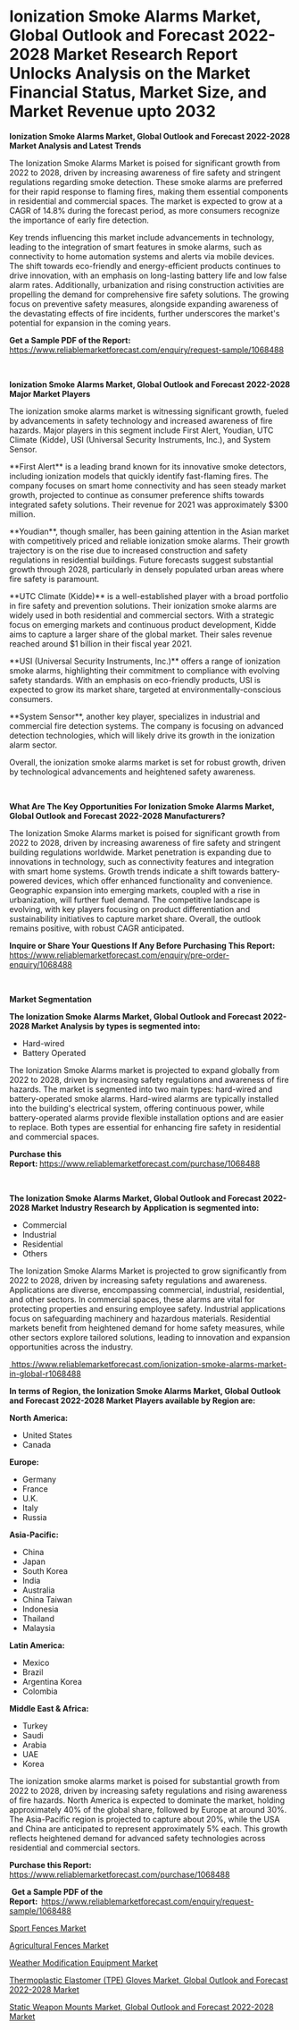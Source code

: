 <p><h1>Ionization Smoke Alarms Market, Global Outlook and Forecast 2022-2028 Market Research Report Unlocks Analysis on the Market Financial Status, Market Size, and Market Revenue upto 2032</h1></p><p><strong>Ionization Smoke Alarms Market, Global Outlook and Forecast 2022-2028 Market Analysis and Latest Trends</strong></p>
<p><p>The Ionization Smoke Alarms Market is poised for significant growth from 2022 to 2028, driven by increasing awareness of fire safety and stringent regulations regarding smoke detection. These smoke alarms are preferred for their rapid response to flaming fires, making them essential components in residential and commercial spaces. The market is expected to grow at a CAGR of 14.8% during the forecast period, as more consumers recognize the importance of early fire detection.</p><p>Key trends influencing this market include advancements in technology, leading to the integration of smart features in smoke alarms, such as connectivity to home automation systems and alerts via mobile devices. The shift towards eco-friendly and energy-efficient products continues to drive innovation, with an emphasis on long-lasting battery life and low false alarm rates. Additionally, urbanization and rising construction activities are propelling the demand for comprehensive fire safety solutions. The growing focus on preventive safety measures, alongside expanding awareness of the devastating effects of fire incidents, further underscores the market's potential for expansion in the coming years.</p></p>
<p><strong>Get a Sample PDF of the Report:&nbsp;</strong> <a href="https://www.reliablemarketforecast.com/enquiry/request-sample/1068488?utm_campaign=2011&utm_medium=2&utm_source=Github&utm_content=ia&utm_term=21032025&utm_id=ionization-smoke-alarms-market-global-outlook-and-forecast-2022-2028">https://www.reliablemarketforecast.com/enquiry/request-sample/1068488</a></p>
<p>&nbsp;</p>
<p><strong>Ionization Smoke Alarms Market, Global Outlook and Forecast 2022-2028 Major Market Players</strong></p>
<p><p>The ionization smoke alarms market is witnessing significant growth, fueled by advancements in safety technology and increased awareness of fire hazards. Major players in this segment include First Alert, Youdian, UTC Climate (Kidde), USI (Universal Security Instruments, Inc.), and System Sensor.</p><p>**First Alert** is a leading brand known for its innovative smoke detectors, including ionization models that quickly identify fast-flaming fires. The company focuses on smart home connectivity and has seen steady market growth, projected to continue as consumer preference shifts towards integrated safety solutions. Their revenue for 2021 was approximately $300 million.</p><p>**Youdian**, though smaller, has been gaining attention in the Asian market with competitively priced and reliable ionization smoke alarms. Their growth trajectory is on the rise due to increased construction and safety regulations in residential buildings. Future forecasts suggest substantial growth through 2028, particularly in densely populated urban areas where fire safety is paramount.</p><p>**UTC Climate (Kidde)** is a well-established player with a broad portfolio in fire safety and prevention solutions. Their ionization smoke alarms are widely used in both residential and commercial sectors. With a strategic focus on emerging markets and continuous product development, Kidde aims to capture a larger share of the global market. Their sales revenue reached around $1 billion in their fiscal year 2021.</p><p>**USI (Universal Security Instruments, Inc.)** offers a range of ionization smoke alarms, highlighting their commitment to compliance with evolving safety standards. With an emphasis on eco-friendly products, USI is expected to grow its market share, targeted at environmentally-conscious consumers.</p><p>**System Sensor**, another key player, specializes in industrial and commercial fire detection systems. The company is focusing on advanced detection technologies, which will likely drive its growth in the ionization alarm sector.</p><p>Overall, the ionization smoke alarms market is set for robust growth, driven by technological advancements and heightened safety awareness.</p></p>
<p>&nbsp;</p>
<p><strong>What Are The Key Opportunities For Ionization Smoke Alarms Market, Global Outlook and Forecast 2022-2028 Manufacturers?</strong></p>
<p><p>The Ionization Smoke Alarms market is poised for significant growth from 2022 to 2028, driven by increasing awareness of fire safety and stringent building regulations worldwide. Market penetration is expanding due to innovations in technology, such as connectivity features and integration with smart home systems. Growth trends indicate a shift towards battery-powered devices, which offer enhanced functionality and convenience. Geographic expansion into emerging markets, coupled with a rise in urbanization, will further fuel demand. The competitive landscape is evolving, with key players focusing on product differentiation and sustainability initiatives to capture market share. Overall, the outlook remains positive, with robust CAGR anticipated.</p></p>
<p><strong>Inquire or Share Your Questions If Any Before Purchasing This Report:</strong> <a href="https://www.reliablemarketforecast.com/enquiry/pre-order-enquiry/1068488?utm_campaign=2011&utm_medium=2&utm_source=Github&utm_content=ia&utm_term=21032025&utm_id=ionization-smoke-alarms-market-global-outlook-and-forecast-2022-2028">https://www.reliablemarketforecast.com/enquiry/pre-order-enquiry/1068488</a></p>
<p>&nbsp;</p>
<p><strong>Market Segmentation</strong></p>
<p><strong>The Ionization Smoke Alarms Market, Global Outlook and Forecast 2022-2028 Market Analysis by types is segmented into:</strong></p>
<p><ul><li>Hard-wired</li><li>Battery Operated</li></ul></p>
<p><p>The Ionization Smoke Alarms market is projected to expand globally from 2022 to 2028, driven by increasing safety regulations and awareness of fire hazards. The market is segmented into two main types: hard-wired and battery-operated smoke alarms. Hard-wired alarms are typically installed into the building's electrical system, offering continuous power, while battery-operated alarms provide flexible installation options and are easier to replace. Both types are essential for enhancing fire safety in residential and commercial spaces.</p></p>
<p><strong>Purchase this Report:&nbsp;</strong><a href="https://www.reliablemarketforecast.com/purchase/1068488?utm_campaign=2011&utm_medium=2&utm_source=Github&utm_content=ia&utm_term=21032025&utm_id=ionization-smoke-alarms-market-global-outlook-and-forecast-2022-2028">https://www.reliablemarketforecast.com/purchase/1068488</a></p>
<p>&nbsp;</p>
<p><strong>The Ionization Smoke Alarms Market, Global Outlook and Forecast 2022-2028 Market Industry Research by Application is segmented into:</strong></p>
<p><ul><li>Commercial</li><li>Industrial</li><li>Residential</li><li>Others</li></ul></p>
<p><p>The Ionization Smoke Alarms Market is projected to grow significantly from 2022 to 2028, driven by increasing safety regulations and awareness. Applications are diverse, encompassing commercial, industrial, residential, and other sectors. In commercial spaces, these alarms are vital for protecting properties and ensuring employee safety. Industrial applications focus on safeguarding machinery and hazardous materials. Residential markets benefit from heightened demand for home safety measures, while other sectors explore tailored solutions, leading to innovation and expansion opportunities across the industry.</p></p>
<p><a href="https://www.reliablemarketforecast.com/ionization-smoke-alarms-market-in-global-r1068488?utm_campaign=2011&utm_medium=2&utm_source=Github&utm_content=ia&utm_term=21032025&utm_id=ionization-smoke-alarms-market-global-outlook-and-forecast-2022-2028">&nbsp;https://www.reliablemarketforecast.com/ionization-smoke-alarms-market-in-global-r1068488</a></p>
<p><strong>In terms of Region, the Ionization Smoke Alarms Market, Global Outlook and Forecast 2022-2028 Market Players available by Region are:</strong></p>
<p>
    <p> <strong> North America: </strong>
        <ul>
            <li>United States</li>
            <li>Canada</li>
        </ul>
        </p> 
    <p> <strong> Europe: </strong>
        <ul>
            <li>Germany</li>
            <li>France</li>
            <li>U.K.</li>
            <li>Italy</li>
            <li>Russia</li>
        </ul>
        </p> 
    <p> <strong> Asia-Pacific: </strong>
        <ul>
            <li>China</li>
            <li>Japan</li>
            <li>South Korea</li>
            <li>India</li>
            <li>Australia</li>
            <li>China Taiwan</li>
            <li>Indonesia</li>
            <li>Thailand</li>
            <li>Malaysia</li>
        </ul>
        </p> 
    <p> <strong> Latin America: </strong>
        <ul>
            <li>Mexico</li>
            <li>Brazil</li>
            <li>Argentina Korea</li>
            <li>Colombia</li>
        </ul>
        </p> 
    <p> <strong> Middle East & Africa: </strong>
        <ul>
            <li>Turkey</li>
            <li>Saudi</li>
            <li>Arabia</li>
            <li>UAE</li>
            <li>Korea</li>
        </ul>
    </p>
    </p>
<p><p>The ionization smoke alarms market is poised for substantial growth from 2022 to 2028, driven by increasing safety regulations and rising awareness of fire hazards. North America is expected to dominate the market, holding approximately 40% of the global share, followed by Europe at around 30%. The Asia-Pacific region is projected to capture about 20%, while the USA and China are anticipated to represent approximately 5% each. This growth reflects heightened demand for advanced safety technologies across residential and commercial sectors.</p></p>
<p><strong>Purchase this Report: </strong><a href="https://www.reliablemarketforecast.com/purchase/1068488?utm_campaign=2011&utm_medium=2&utm_source=Github&utm_content=ia&utm_term=21032025&utm_id=ionization-smoke-alarms-market-global-outlook-and-forecast-2022-2028">https://www.reliablemarketforecast.com/purchase/1068488</a></p>
<p>&nbsp;<strong>Get a Sample PDF of the Report:&nbsp;&nbsp;</strong><a href="https://www.reliablemarketforecast.com/enquiry/request-sample/1068488?utm_campaign=2011&utm_medium=2&utm_source=Github&utm_content=ia&utm_term=21032025&utm_id=ionization-smoke-alarms-market-global-outlook-and-forecast-2022-2028">https://www.reliablemarketforecast.com/enquiry/request-sample/1068488</a></p>
<p><strong></strong></p>
<p><p><a href="https://www.linkedin.com/pulse/latest-trend-analysis-sport-fences-market-suggests-steady-uc5fe?utm_campaign=2011&utm_medium=2&utm_source=Github&utm_content=ia&utm_term=21032025&utm_id=ionization-smoke-alarms-market-global-outlook-and-forecast-2022-2028">Sport Fences Market</a></p><p><a href="https://www.linkedin.com/pulse/market-analysis-agricultural-fences-trends-share-growth-rrvre?utm_campaign=2011&utm_medium=2&utm_source=Github&utm_content=ia&utm_term=21032025&utm_id=ionization-smoke-alarms-market-global-outlook-and-forecast-2022-2028">Agricultural Fences Market</a></p><p><a href="https://www.linkedin.com/pulse/weather-modification-equipment-market-size-foreign-opportunities-kcsee?utm_campaign=2011&utm_medium=2&utm_source=Github&utm_content=ia&utm_term=21032025&utm_id=ionization-smoke-alarms-market-global-outlook-and-forecast-2022-2028">Weather Modification Equipment Market</a></p><p><a href="https://github.com/achilekirwan/Market-Research-Report-List-1/blob/main/thermoplastic-elastomer-tpe-gloves-market-global-outlook-and-forecast-2022-2028-market.md?utm_campaign=2011&utm_medium=2&utm_source=Github&utm_content=ia&utm_term=21032025&utm_id=ionization-smoke-alarms-market-global-outlook-and-forecast-2022-2028">Thermoplastic Elastomer (TPE) Gloves Market, Global Outlook and Forecast 2022-2028 Market</a></p><p><a href="https://github.com/yosenadhler/Market-Research-Report-List-1/blob/main/static-weapon-mounts-market-global-outlook-and-forecast-2022-2028-market.md?utm_campaign=2011&utm_medium=2&utm_source=Github&utm_content=ia&utm_term=21032025&utm_id=ionization-smoke-alarms-market-global-outlook-and-forecast-2022-2028">Static Weapon Mounts Market, Global Outlook and Forecast 2022-2028 Market</a></p></p>